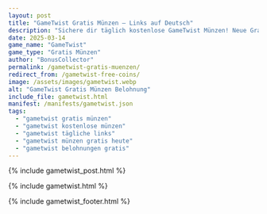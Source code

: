 ```yaml
---
layout: post
title: "GameTwist Gratis Münzen – Links auf Deutsch"
description: "Sichere dir täglich kostenlose GameTwist Münzen! Neue Gratis-Links für deutsche Spieler – 100% sicher und aktuell."
date: 2025-03-14
game_name: "GameTwist"
game_type: "Gratis Münzen"
author: "BonusCollector"
permalink: /gametwist-gratis-muenzen/
redirect_from: /gametwist-free-coins/
image: /assets/images/gametwist.webp
alt: "GameTwist Gratis Münzen Belohnung"
include_file: gametwist.html
manifest: /manifests/gametwist.json
tags: 
  - "gametwist gratis münzen"
  - "gametwist kostenlose münzen"
  - "gametwist tägliche links"
  - "gametwist münzen gratis heute"
  - "gametwist belohnungen gratis"
---
```

{% include gametwist_post.html %}

{% include gametwist.html %}

{% include gametwist_footer.html %}